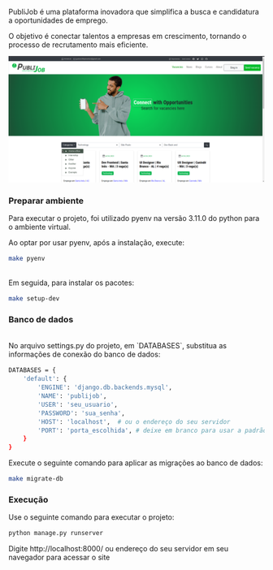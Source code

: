<p>PubliJob é uma plataforma inovadora que simplifica a busca e candidatura a oportunidades de emprego.</p>
</p>O objetivo é conectar talentos a empresas em crescimento, tornando o processo de recrutamento mais eficiente.</p>

<img src="readme/index.png">
<!-- <img src="readme/vacancy_detail.png">
<img src="readme/register.png">
<img src="readme/login.png">
<img src="readme/profile.png"> -->

### Preparar ambiente

Para executar o projeto, foi utilizado pyenv na versão 3.11.0 do python para o ambiente virtual.

Ao optar por usar pyenv, após a instalação, execute:
```bash
make pyenv
```
<br>
Em seguida, para instalar os pacotes:

```bash
make setup-dev
```

### Banco de dados
<br>
No arquivo settings.py do projeto, em `DATABASES`, substitua as informações de conexão do banco de dados:

```bash
DATABASES = {
    'default': {
        'ENGINE': 'django.db.backends.mysql',
        'NAME': 'publijob',
        'USER': 'seu_usuario',
        'PASSWORD': 'sua_senha',
        'HOST': 'localhost',  # ou o endereço do seu servidor
        'PORT': 'porta_escolhida', # deixe em branco para usar a padrão
    }
}
```

Execute o seguinte comando para aplicar as migrações ao banco de dados:

```bash
make migrate-db
```

### Execução

Use o seguinte comando para executar o projeto:

```bash
python manage.py runserver
```
Digite http://localhost:8000/ ou endereço do seu servidor em seu navegador para acessar o site